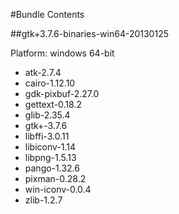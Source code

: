 #Bundle Contents

##gtk+3.7.6-binaries-win64-20130125

Platform: windows 64-bit

* atk-2.7.4
* cairo-1.12.10
* gdk-pixbuf-2.27.0
* gettext-0.18.2
* glib-2.35.4
* gtk+-3.7.6
* libffi-3.0.11
* libiconv-1.14
* libpng-1.5.13
* pango-1.32.6
* pixman-0.28.2
* win-iconv-0.0.4
* zlib-1.2.7
